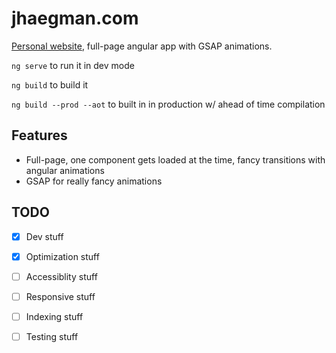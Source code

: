 # jhaegman.com

[Personal website](https://www.jhaegman.com), full-page angular app with GSAP animations.

`ng serve` to run it in dev mode

`ng build` to build it

`ng build --prod --aot` to built in in production w/ ahead of time compilation

## Features

- Full-page, one component gets loaded at the time, fancy transitions with angular animations
- GSAP for really fancy animations

## TODO

- [x] Dev stuff

- [x] Optimization stuff

- [ ] Accessiblity stuff

- [ ] Responsive stuff

- [ ] Indexing stuff

- [ ] Testing stuff

